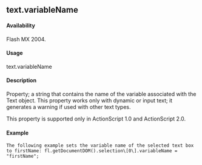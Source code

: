 ## text.variableName

#### Availability

Flash MX 2004.

#### Usage

text.variableName

#### Description

Property; a string that contains the name of the variable associated with the Text object. This property works only with dynamic or input text; it generates a warning if used with other text types.
>
This property is supported only in ActionScript 1.0 and ActionScript 2.0.

#### Example

```
The following example sets the variable name of the selected text box to firstName: fl.getDocumentDOM().selection\[0\].variableName = "firstName";

```